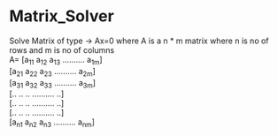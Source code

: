 # Matrix_Solver
Solve Matrix of type -> Ax=0 where A is a n * m matrix where n is no of rows and m is no of columns <br/>
A= [a<sub>11</sub> a<sub>12</sub> a<sub>13</sub> .......... a<sub>1m</sub>] <br/>
   [a<sub>21</sub> a<sub>22</sub> a<sub>23</sub> .......... a<sub>2m</sub>] <br/>
   [a<sub>31</sub> a<sub>32</sub> a<sub>33</sub> .......... a<sub>3m</sub>] <br/>
   [.. .. .. .......... ..] <br/>
   [.. .. .. .......... ..] <br/>
   [.. .. .. .......... ..] <br/>
   [a<sub>n1</sub> a<sub>n2</sub> a<sub>n3</sub> .......... a<sub>nm</sub>] <br/>

  
